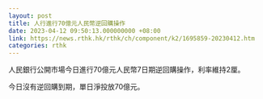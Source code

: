 ```yaml
---
layout: post
title: 人行進行70億元人民幣逆回購操作
date: 2023-04-12 09:50:13.000000000 +08:00
link: https://news.rthk.hk/rthk/ch/component/k2/1695859-20230412.htm
categories: rthk
---
```


人民銀行公開市場今日進行70億元人民幣7日期逆回購操作，利率維持2厘。

今日沒有逆回購到期，單日淨投放70億元。
